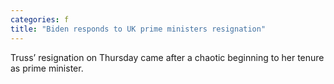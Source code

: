 ```yaml
---
categories: f
title: "Biden responds to UK prime ministers resignation"
---
```

Truss’ resignation on Thursday came after a chaotic beginning to her tenure as prime minister.